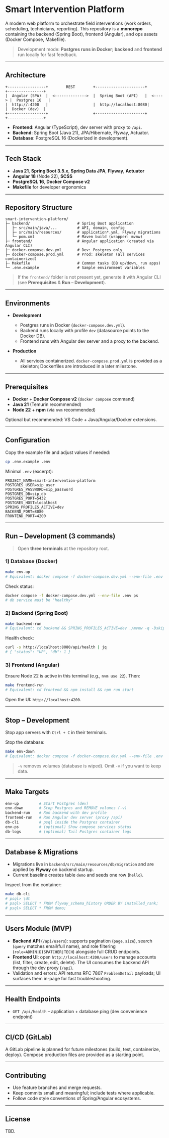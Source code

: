 # Smart Intervention Platform

A modern web platform to orchestrate field interventions (work orders, scheduling, technicians, reporting). This repository is a **monorepo** containing the backend (Spring Boot), frontend (Angular), and ops assets (Docker Compose, Makefile).

> Development mode: **Postgres runs in Docker**; **backend** and **frontend** run locally for fast feedback.

---

## Architecture

```
+-----------------+        REST        +----------------------+         +----------------+
|  Angular (SPA)  |  <-------------->  |  Spring Boot (API)   |  <----> |  Postgres 16   |
|  http://:4200   |                    |  http://localhost:8080|        |  Docker (dev)  |
+-----------------+                    +----------------------+         +----------------+
```

* **Frontend**: Angular (TypeScript), dev server with proxy to `/api`.
* **Backend**: Spring Boot (Java 21), JPA/Hibernate, Flyway, Actuator.
* **Database**: PostgreSQL 16 (Dockerized in development).

---

## Tech Stack

* **Java 21**, **Spring Boot 3.5.x**, **Spring Data JPA**, **Flyway**, **Actuator**
* **Angular 18** (Node 22), **SCSS**
* **PostgreSQL 16**, **Docker Compose v2**
* **Makefile** for developer ergonomics

---

## Repository Structure

```
smart-intervention-platform/
├─ backend/                     # Spring Boot application
│  ├─ src/main/java/...         # API, domain, config
│  ├─ src/main/resources/       # application*.yml, Flyway migrations
│  └─ pom.xml                   # Maven build (wrapper: mvnw)
├─ frontend/                    # Angular application (created via Angular CLI)
├─ docker-compose.dev.yml       # Dev: Postgres only
├─ docker-compose.prod.yml      # Prod: skeleton (all services containerized)
├─ Makefile                     # Common tasks (DB up/down, run apps)
└─ .env.example                 # Sample environment variables
```

> If the `frontend/` folder is not present yet, generate it with Angular CLI (see **Prerequisites** & **Run – Development**).

---

## Environments

* **Development**

  * Postgres runs in Docker (`docker-compose.dev.yml`).
  * Backend runs locally with profile `dev` (datasource points to the Docker DB).
  * Frontend runs with Angular dev server and a proxy to the backend.
* **Production**

  * All services containerized. `docker-compose.prod.yml` is provided as a skeleton; Dockerfiles are introduced in a later milestone.

---

## Prerequisites

* **Docker** + **Docker Compose v2** (`docker compose` command)
* **Java 21** (Temurin recommended)
* **Node 22** + **npm** (via `nvm` recommended)

Optional but recommended: VS Code + Java/Angular/Docker extensions.

---

## Configuration

Copy the example file and adjust values if needed:

```bash
cp .env.example .env
```

Minimal `.env` (excerpt):

```env
PROJECT_NAME=smart-intervention-platform
POSTGRES_USER=sip_user
POSTGRES_PASSWORD=sip_password
POSTGRES_DB=sip_db
POSTGRES_PORT=5432
POSTGRES_HOST=localhost
SPRING_PROFILES_ACTIVE=dev
BACKEND_PORT=8080
FRONTEND_PORT=4200
```

---

## Run – Development (3 commands)

> Open **three terminals** at the repository root.

### 1) Database (Docker)

```bash
make env-up
# Equivalent: docker compose -f docker-compose.dev.yml --env-file .env up -d
```

Check status:

```bash
docker compose -f docker-compose.dev.yml --env-file .env ps
# db service must be "healthy"
```

### 2) Backend (Spring Boot)

```bash
make backend-run
# Equivalent: cd backend && SPRING_PROFILES_ACTIVE=dev ./mvnw -q -DskipTests spring-boot:run
```

Health check:

```bash
curl -s http://localhost:8080/api/health | jq
# { "status": "UP", "db": 1 }
```

### 3) Frontend (Angular)

Ensure Node 22 is active in this terminal (e.g., `nvm use 22`). Then:

```bash
make frontend-run
# Equivalent: cd frontend && npm install && npm run start
```

Open the UI: `http://localhost:4200`.

---

## Stop – Development

Stop app servers with `Ctrl + C` in their terminals.

Stop the database:

```bash
make env-down
# Equivalent: docker compose -f docker-compose.dev.yml --env-file .env down -v
```

> `-v` removes volumes (database is wiped). Omit `-v` if you want to keep data.

---

## Make Targets

```makefile
env-up         # Start Postgres (dev)
env-down       # Stop Postgres and REMOVE volumes (-v)
backend-run    # Run backend with dev profile
frontend-run   # Run Angular dev server (proxy /api)
db-cli         # psql inside the Postgres container
env-ps         # (optional) Show compose services status
db-logs        # (optional) Tail Postgres container logs
```

---

## Database & Migrations

* Migrations live in `backend/src/main/resources/db/migration` and are applied by **Flyway** on backend startup.
* Current baseline creates table `demo` and seeds one row (`hello`).

Inspect from the container:

```bash
make db-cli
# psql> \dt
# psql> SELECT * FROM flyway_schema_history ORDER BY installed_rank;
# psql> SELECT * FROM demo;
```

---

## Users Module (MVP)

* **Backend API** (`/api/users`): supports pagination (`page`, `size`), search (`query` matches email/full name), and role filtering (`role=ADMIN|DISPATCHER|TECH`) alongside full CRUD endpoints.
* **Frontend UI**: open `http://localhost:4200/users` to manage accounts (list, filter, create, edit, delete). The UI consumes the backend API through the dev proxy (`/api`).
* Validation and errors: API returns RFC 7807 `ProblemDetail` payloads; UI surfaces them in-page for fast troubleshooting.

---

## Health Endpoints

* `GET /api/health` – application + database ping (dev convenience endpoint)

---

## CI/CD (GitLab)

A GitLab pipeline is planned for future milestones (build, test, containerize, deploy). Compose production files are provided as a starting point.

---

## Contributing

* Use feature branches and merge requests.
* Keep commits small and meaningful; include tests where applicable.
* Follow code style conventions of Spring/Angular ecosystems.

---

## License

TBD.
